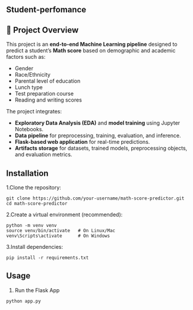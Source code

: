 ## Student-perfomance
## 📌 Project Overview  
This project is an **end-to-end Machine Learning pipeline** designed to predict a student’s **Math score** based on demographic and academic factors such as:  
- Gender  
- Race/Ethnicity  
- Parental level of education  
- Lunch type  
- Test preparation course  
- Reading and writing scores  

The project integrates:  
- **Exploratory Data Analysis (EDA)** and **model training** using Jupyter Notebooks.  
- **Data pipeline** for preprocessing, training, evaluation, and inference.  
- **Flask-based web application** for real-time predictions.  
- **Artifacts storage** for datasets, trained models, preprocessing objects, and evaluation metrics.  

## Installation

1.Clone the repository:
```
git clone https://github.com/your-username/math-score-predictor.git
cd math-score-predictor
```
2.Create a virtual environment (recommended):
```
python -m venv venv
source venv/bin/activate   # On Linux/Mac
venv\Scripts\activate      # On Windows
```
3.Install dependencies:
```
pip install -r requirements.txt
```
## Usage
1. Run the Flask App
```
python app.py
```


  
